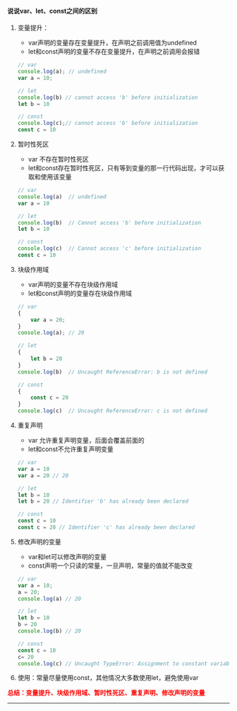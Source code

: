 #### 说说var、let、const之间的区别

1. 变量提升：

   + var声明的变量存在变量提升，在声明之前调用值为undefined
   + let和const声明的变量不存在变量提升，在声明之前调用会报错

   ```javascript
   // var
   console.log(a); // undefined
   var a = 10;
   
   // let
   console.log(b) // cannot access 'b' before initialization
   let b = 10
   
   // const
   console.log(c);// cannot access 'b' before initialization
   const c = 10
   ```

2. 暂时性死区

   + var 不存在暂时性死区
   + let和const存在暂时性死区，只有等到变量的那一行代码出现，才可以获取和使用该变量

   ```javascript
   // var
   console.log(a)  // undefined
   var a = 10
   
   // let
   console.log(b)  // Cannot access 'b' before initialization
   let b = 10
   
   // const
   console.log(c)  // Cannot access 'c' before initialization
   const c = 10
   ```

3. 块级作用域

   + var声明的变量不存在块级作用域
   + let和const声明的变量存在块级作用域

   ```javascript
   // var
   {
       var a = 20;
   }
   console.log(a); // 20
   
   // let
   {
       let b = 20
   }
   console.log(b)  // Uncaught ReferenceError: b is not defined
   
   // const
   {
       const c = 20
   }
   console.log(c)  // Uncaught ReferenceError: c is not defined
   ```

4. 重复声明

   + var 允许重复声明变量，后面会覆盖前面的
   + let和const不允许重复声明变量

   ```javascript
   // var
   var a = 10
   var a = 20 // 20
   
   // let
   let b = 10
   let b = 20 // Identifier 'b' has already been declared
   
   // const
   const c = 10
   const c = 20 // Identifier 'c' has already been declared
   ```

5. 修改声明的变量

   + var和let可以修改声明的变量
   + const声明一个只读的常量，一旦声明，常量的值就不能改变

   ```javascript
   // var
   var a = 10;
   a = 20;
   console.log(a) // 20
   
   // let
   let b = 10
   b = 20
   console.log(b) // 20
   
   // const
   const c = 10
   c= 20
   console.log(c) // Uncaught TypeError: Assignment to constant variable
   ```

6. 使用：常量尽量使用const，其他情况大多数使用let，避免使用var

<font style="color:red">**总结：变量提升、块级作用域、暂时性死区、重复声明、修改声明的变量**</font>

---

